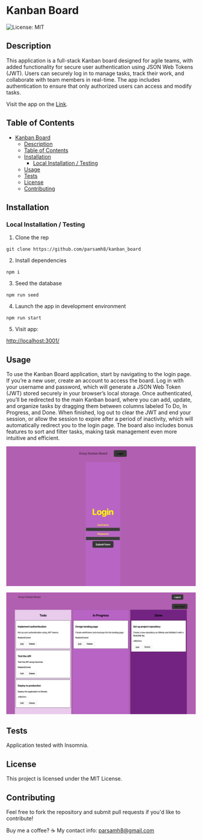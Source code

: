 # Kanban Board

 <!--not deployed yet  -->

  ![License: MIT](https://img.shields.io/badge/License-MIT-pink.svg)
  

## Description

This application is a full-stack Kanban board designed for agile teams, with added functionality for secure user authentication using JSON Web Tokens (JWT). Users can securely log in to manage tasks, track their work, and collaborate with team members in real-time. The app includes authentication to ensure that only authorized users can access and modify tasks.

Visit the app on the [Link](https://kanban-board-1vhq.onrender.com).


## Table of Contents

- [Kanban Board](#kanban-board)
  - [Description](#description)
  - [Table of Contents](#table-of-contents)
  - [Installation](#installation)
    - [Local Installation / Testing](#local-installation--testing)
  - [Usage](#usage)
  - [Tests](#tests)
  - [License](#license)
  - [Contributing](#contributing)


## Installation

### Local Installation / Testing

1. Clone the rep

```
git clone https://github.com/parsamh8/kanban_board
```

2. Install dependencies

```
npm i
```

3. Seed the database

```
npm run seed
```

4. Launch the app in development environment

```
npm run start
```

5. Visit app:

[http://localhost:3001/](http://localhost:3001/)


## Usage

To use the Kanban Board application, start by navigating to the login page. If you’re a new user, create an account to access the board. Log in with your username and password, which will generate a JSON Web Token (JWT) stored securely in your browser’s local storage. Once authenticated, you’ll be redirected to the main Kanban board, where you can add, update, and organize tasks by dragging them between columns labeled To Do, In Progress, and Done. When finished, log out to clear the JWT and end your session, or allow the session to expire after a period of inactivity, which will automatically redirect you to the login page. The board also includes bonus features to sort and filter tasks, making task management even more intuitive and efficient.

![alt text](assets/login-kanban.PNG)

![alt text](assets/landing-page.PNG)


## Tests

Application tested with Insomnia.


## License

This project is licensed under the MIT License.


## Contributing

Feel free to fork the repository and submit pull requests if you'd like to contribute!

Buy me a coffee? ☕
My contact info: parsamh8@gmail.com
